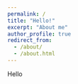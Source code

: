 ```yaml
---
permalink: /
title: "Hello!"
excerpt: "About me"
author_profile: true
redirect_from: 
  - /about/
  - /about.html
---
```

Hello
